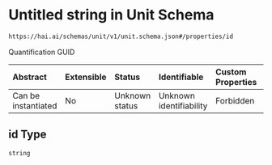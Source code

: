 # Untitled string in Unit Schema

```txt
https://hai.ai/schemas/unit/v1/unit.schema.json#/properties/id
```

Quantification GUID

| Abstract            | Extensible | Status         | Identifiable            | Custom Properties | Additional Properties | Access Restrictions | Defined In                                                                          |
| :------------------ | :--------- | :------------- | :---------------------- | :---------------- | :-------------------- | :------------------ | :---------------------------------------------------------------------------------- |
| Can be instantiated | No         | Unknown status | Unknown identifiability | Forbidden         | Allowed               | none                | [unit.schema.json\*](../../schemas/unit/v1/unit.schema.json "open original schema") |

## id Type

`string`
